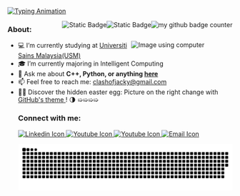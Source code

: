 [![Typing Animation](https://readme-typing-svg.herokuapp.com?lines=Hi+there!+I'm+Jacky+Chung.;I+love+building+cool+projects.;As+a+novice,+I'm+eager+to+learn.;Hit+me+up+for+exciting+collaboration!
)](https://git.io/typing-svg)

<img src="https://komarev.com/ghpvc/?username=JackyChung2003&style=flat-square&color=blue" alt="my github badge counter" align="right"/>
<img alt="Static Badge" src="https://img.shields.io/badge/Made_With_Love-blue?style=flat-square" alt="Made with love" align="right">
<img alt="Static Badge" src="https://img.shields.io/badge/Author-Jacky-blue?style=flat-square&logo=github&color=blue" alt="Author badge" align="right">


<!-- If want add banner can add here -->
 
### About:

<picture>
    <source media="(prefers-color-scheme: dark)" srcset="images/Img-using-computer-dark-mode.jpg">
    <source media="(prefers-color-scheme: light)" srcset="images/Img-using-computer-light-mode.jpg">
    <img alt="Image using computer" width="45%" align="right">
</picture>

<ul>
    <li> 💻 I’m currently studying at <a href="https://www.usm.my">Universiti Sains Malaysia(USM) </a> </li>
    <li> 🎓 I’m currently majoring in Intelligent Computing </li>
    <li> 💬 Ask me about <b>C++, Python, or anything <a href="mailto: clashofjacky@gmail.com">here</a> </b> </li>
    <li> 📫 Feel free to reach me: <a href="mailto: clashofjacky@gmail.com">clashofjacky@gmail.com</a> </li>
    <li> 🕵️‍♂️ Discover the hidden easter egg: Picture on the right change with <a href="https://docs.github.com/en/account-and-profile/setting-up-and-managing-your-personal-account-on-github/managing-user-account-settings/managing-your-theme-settings">GitHub's theme </a>! 🌗 ➯➯➯➯ </li>
</ui>


### Connect with me:
<p>
<a href="https://www.linkedin.com/in/jacky-chung-sze-yung-630b2b188">
  <picture>
    <source media="(prefers-color-scheme: dark)" srcset="images/linkedin-dark-mode.png">
    <source media="(prefers-color-scheme: light)" srcset="images/linkedin-light-mode.png">
    <img alt="Linkedin Icon" width="5%">
  </picture>
</a>
<a href="https://instagram.com/code_with_seed?igshid=OGQ5ZDc2ODk2ZA==">
  <picture>
    <source media="(prefers-color-scheme: dark)" srcset="images/instagram-dark-mode.png">
    <source media="(prefers-color-scheme: light)" srcset="images/instagram-light-mode.png">
    <img alt="Youtube Icon" width="5%">
  </picture>
</a>
<a href="https://instagram.com/code_with_seed?igshid=OGQ5ZDc2ODk2ZA==">
  <picture>
    <source media="(prefers-color-scheme: dark)" srcset="images/youtube-dark-mode.png">
    <source media="(prefers-color-scheme: light)" srcset="images/youtube-light-mode.png">
    <img alt="Youtube Icon" width="5%">
  </picture>
</a>
<a href="mailto:clashofjacky@gmail.com">
  <picture>
    <source media="(prefers-color-scheme: dark)" srcset="images/mail-dark-mode.png">
    <source media="(prefers-color-scheme: light)" srcset="images/mail-light-mode.png">
    <img alt="Email Icon" width="5%">
  </picture>
</a>
</p>

<picture>
      <source media="(prefers-color-scheme: dark)" srcset="https://raw.githubusercontent.com/JackyChung2003/JackyChung2003/output/github-snake-dark.svg" />
      <source media="(prefers-color-scheme: light)" srcset="https://raw.githubusercontent.com/JackyChung2003/JackyChung2003/output/github-snake.svg" />
      <img alt="github-snake" src="github-snake.svg"  />
</picture>


<!--
need to have banner 
can have profile view
can have about me
better have a moving gif
have a light and darkmode social media link
language or tools use


add a oh you are still reading text
buy me a coffee
ping project
